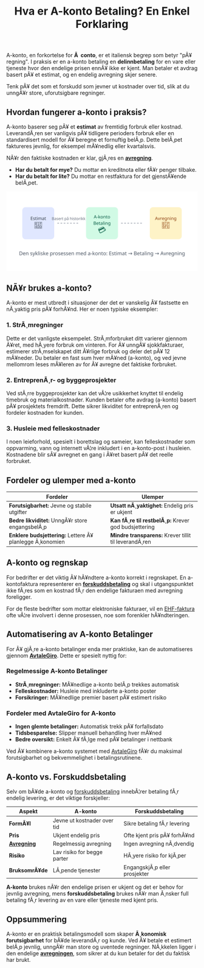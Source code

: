 ﻿---
title: "Hva er A-konto Betaling? En Enkel Forklaring"
meta_title: "Hva er A-konto Betaling? En Enkel Forklaring"
meta_description: 'A-konto, en forkortelse for **Ã  conto**, er et italiensk begrep som betyr "pÃ¥ regning". I praksis er en a-konto betaling en **delinnbetaling** for en vare ell...'
slug: hva-er-a-konto-betaling
type: blog
layout: pages/single
---

A-konto, en forkortelse for **Ã  conto**, er et italiensk begrep som betyr "pÃ¥ regning". I praksis er en a-konto betaling en **delinnbetaling** for en vare eller tjeneste hvor den endelige prisen ennÃ¥ ikke er kjent. Man betaler et avdrag basert pÃ¥ et estimat, og en endelig avregning skjer senere.

Tenk pÃ¥ det som et forskudd som jevner ut kostnader over tid, slik at du unngÃ¥r store, uforutsigbare regninger.

## Hvordan fungerer a-konto i praksis?

A-konto baserer seg pÃ¥ et **estimat** av fremtidig forbruk eller kostnad. LeverandÃ¸ren ser vanligvis pÃ¥ tidligere perioders forbruk eller en standardisert modell for Ã¥ beregne et fornuftig belÃ¸p. Dette belÃ¸pet faktureres jevnlig, for eksempel mÃ¥nedlig eller kvartalsvis.

NÃ¥r den faktiske kostnaden er klar, gjÃ¸res en [**avregning**](/blogs/regnskap/hva-er-avregning "Hva er Avregning i Regnskap? Komplett Guide til Avregning").

*   **Har du betalt for mye?** Du mottar en kreditnota eller fÃ¥r penger tilbake.
*   **Har du betalt for lite?** Du mottar en restfaktura for det gjenstÃ¥ende belÃ¸pet.

![Illustrasjon av a-konto syklusen](a-konto-cycle.svg)

## NÃ¥r brukes a-konto?

A-konto er mest utbredt i situasjoner der det er vanskelig Ã¥ fastsette en nÃ¸yaktig pris pÃ¥ forhÃ¥nd. Her er noen typiske eksempler:

### 1. StrÃ¸mregninger

Dette er det vanligste eksempelet. StrÃ¸mforbruket ditt varierer gjennom Ã¥ret, med hÃ¸yere forbruk om vinteren. For Ã¥ unngÃ¥ sjokkfakturaer, estimerer strÃ¸mselskapet ditt Ã¥rlige forbruk og deler det pÃ¥ 12 mÃ¥neder. Du betaler en fast sum hver mÃ¥ned (a-konto), og ved jevne mellomrom leses mÃ¥leren av for Ã¥ avregne det faktiske forbruket.

### 2. EntreprenÃ¸r- og byggeprosjekter

Ved stÃ¸rre byggeprosjekter kan det vÃ¦re usikkerhet knyttet til endelig timebruk og materialkostnader. Kunden betaler ofte avdrag (a-konto) basert pÃ¥ prosjektets fremdrift. Dette sikrer likviditet for entreprenÃ¸ren og fordeler kostnaden for kunden.

### 3. Husleie med felleskostnader

I noen leieforhold, spesielt i borettslag og sameier, kan felleskostnader som oppvarming, vann og internett vÃ¦re inkludert i en a-konto-post i husleien. Kostnadene blir sÃ¥ avregnet en gang i Ã¥ret basert pÃ¥ det reelle forbruket.

## Fordeler og ulemper med a-konto

| Fordeler                                    | Ulemper                                        |
| ------------------------------------------- | ---------------------------------------------- |
| **Forutsigbarhet:** Jevne og stabile utgifter | **Utsatt nÃ¸yaktighet:** Endelig pris er ukjent  |
| **Bedre likviditet:** UnngÃ¥r store engangsbelÃ¸p | **Kan fÃ¸re til restbelÃ¸p:** Krever god budsjettering |
| **Enklere budsjettering:** Lettere Ã¥ planlegge Ã¸konomien | **Mindre transparens:** Krever tillit til leverandÃ¸ren |

## A-konto og regnskap

For bedrifter er det viktig Ã¥ hÃ¥ndtere a-konto korrekt i regnskapet. En a-kontofaktura representerer en **[forskuddsbetaling](/blogs/regnskap/hva-er-forskuddsbetaling "Hva er forskuddsbetaling? Komplett Guide til Forskuddsbetalinger i Regnskap")** og skal i utgangspunktet ikke fÃ¸res som en kostnad fÃ¸r den endelige fakturaen med avregning foreligger.

For de fleste bedrifter som mottar elektroniske fakturaer, vil en [EHF-faktura](/blogs/regnskap/hva-er-ehf-faktura "Les mer om Elektronisk Handelsformat (EHF)") ofte vÃ¦re involvert i denne prosessen, noe som forenkler hÃ¥ndteringen.

## Automatisering av A-konto Betalinger

For Ã¥ gjÃ¸re a-konto betalinger enda mer praktiske, kan de automatiseres gjennom **[AvtaleGiro](/blogs/regnskap/hva-er-avtalegiro "Hva er AvtaleGiro? Komplett Guide til Automatisk Betaling")**. Dette er spesielt nyttig for:

### Regelmessige A-konto Betalinger
- **StrÃ¸mregninger:** MÃ¥nedlige a-konto belÃ¸p trekkes automatisk
- **Felleskostnader:** Husleie med inkluderte a-konto poster
- **Forsikringer:** MÃ¥nedlige premier basert pÃ¥ estimert risiko

### Fordeler med AvtaleGiro for A-konto
- **Ingen glemte betalinger:** Automatisk trekk pÃ¥ forfallsdato
- **Tidsbesparelse:** Slipper manuell behandling hver mÃ¥ned
- **Bedre oversikt:** Enkelt Ã¥ fÃ¸lge med pÃ¥ betalinger i nettbank

Ved Ã¥ kombinere a-konto systemet med [AvtaleGiro](/blogs/regnskap/hva-er-avtalegiro "Hva er AvtaleGiro? Komplett Guide til Automatisk Betaling") fÃ¥r du maksimal forutsigbarhet og bekvemmelighet i betalingsrutinene.

## A-konto vs. Forskuddsbetaling

Selv om bÃ¥de a-konto og [forskuddsbetaling](/blogs/regnskap/hva-er-forskuddsbetaling "Hva er forskuddsbetaling? Komplett Guide til Forskuddsbetalinger i Regnskap") innebÃ¦rer betaling fÃ¸r endelig levering, er det viktige forskjeller:

| Aspekt | A-konto | Forskuddsbetaling |
|--------|---------|-------------------|
| **FormÃ¥l** | Jevne ut kostnader over tid | Sikre betaling fÃ¸r levering |
| **Pris** | Ukjent endelig pris | Ofte kjent pris pÃ¥ forhÃ¥nd |
| [**Avregning**](/blogs/regnskap/hva-er-avregning "Hva er Avregning i Regnskap? Komplett Guide til Avregning") | Regelmessig avregning | Ingen avregning nÃ¸dvendig |
| **Risiko** | Lav risiko for begge parter | HÃ¸yere risiko for kjÃ¸per |
| **BruksomrÃ¥de** | LÃ¸pende tjenester | EngangskjÃ¸p eller prosjekter |

**A-konto** brukes nÃ¥r den endelige prisen er ukjent og det er behov for jevnlig avregning, mens **forskuddsbetaling** brukes nÃ¥r man Ã¸nsker full betaling fÃ¸r levering av en vare eller tjeneste med kjent pris.

## Oppsummering

A-konto er en praktisk betalingsmodell som skaper **Ã¸konomisk forutsigbarhet** for bÃ¥de leverandÃ¸r og kunde. Ved Ã¥ betale et estimert belÃ¸p jevnlig, unngÃ¥r man store og uventede regninger. NÃ¸kkelen ligger i den endelige [**avregningen**](/blogs/regnskap/hva-er-avregning "Hva er Avregning i Regnskap? Komplett Guide til Avregning"), som sikrer at du kun betaler for det du faktisk har brukt.
